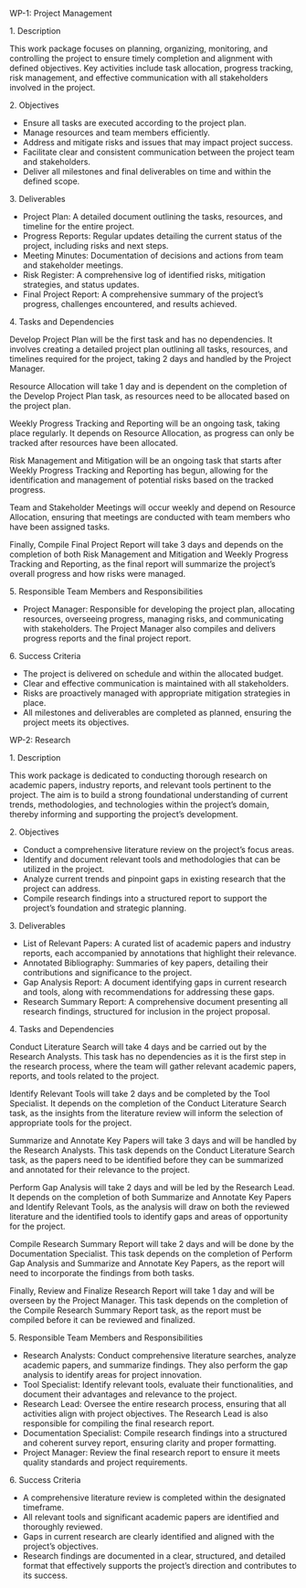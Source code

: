 WP-1: Project Management

1\. Description

This work package focuses on planning, organizing, monitoring, and controlling the project to ensure timely completion and alignment with defined objectives. Key activities include task allocation, progress tracking, risk management, and effective communication with all stakeholders involved in the project.

2\. Objectives

* Ensure all tasks are executed according to the project plan.  
* Manage resources and team members efficiently.  
* Address and mitigate risks and issues that may impact project success.  
* Facilitate clear and consistent communication between the project team and stakeholders.  
* Deliver all milestones and final deliverables on time and within the defined scope.

3\. Deliverables

* Project Plan: A detailed document outlining the tasks, resources, and timeline for the entire project.  
* Progress Reports: Regular updates detailing the current status of the project, including risks and next steps.  
* Meeting Minutes: Documentation of decisions and actions from team and stakeholder meetings.  
* Risk Register: A comprehensive log of identified risks, mitigation strategies, and status updates.  
* Final Project Report: A comprehensive summary of the project’s progress, challenges encountered, and results achieved.

4\. Tasks and Dependencies

Develop Project Plan will be the first task and has no dependencies. It involves creating a detailed project plan outlining all tasks, resources, and timelines required for the project, taking 2 days and handled by the Project Manager.

Resource Allocation will take 1 day and is dependent on the completion of the Develop Project Plan task, as resources need to be allocated based on the project plan.

Weekly Progress Tracking and Reporting will be an ongoing task, taking place regularly. It depends on Resource Allocation, as progress can only be tracked after resources have been allocated.

Risk Management and Mitigation will be an ongoing task that starts after Weekly Progress Tracking and Reporting has begun, allowing for the identification and management of potential risks based on the tracked progress.

Team and Stakeholder Meetings will occur weekly and depend on Resource Allocation, ensuring that meetings are conducted with team members who have been assigned tasks.

Finally, Compile Final Project Report will take 3 days and depends on the completion of both Risk Management and Mitigation and Weekly Progress Tracking and Reporting, as the final report will summarize the project’s overall progress and how risks were managed.

5\. Responsible Team Members and Responsibilities

* Project Manager: Responsible for developing the project plan, allocating resources, overseeing progress, managing risks, and communicating with stakeholders. The Project Manager also compiles and delivers progress reports and the final project report.

6\. Success Criteria

* The project is delivered on schedule and within the allocated budget.  
* Clear and effective communication is maintained with all stakeholders.  
* Risks are proactively managed with appropriate mitigation strategies in place.  
* All milestones and deliverables are completed as planned, ensuring the project meets its objectives.

WP-2: Research

1\. Description

This work package is dedicated to conducting thorough research on academic papers, industry reports, and relevant tools pertinent to the project. The aim is to build a strong foundational understanding of current trends, methodologies, and technologies within the project’s domain, thereby informing and supporting the project’s development.

2\. Objectives

* Conduct a comprehensive literature review on the project’s focus areas.  
* Identify and document relevant tools and methodologies that can be utilized in the project.  
* Analyze current trends and pinpoint gaps in existing research that the project can address.  
* Compile research findings into a structured report to support the project’s foundation and strategic planning.

3\. Deliverables

* List of Relevant Papers: A curated list of academic papers and industry reports, each accompanied by annotations that highlight their relevance.  
* Annotated Bibliography: Summaries of key papers, detailing their contributions and significance to the project.  
* Gap Analysis Report: A document identifying gaps in current research and tools, along with recommendations for addressing these gaps.  
* Research Summary Report: A comprehensive document presenting all research findings, structured for inclusion in the project proposal.

4\. Tasks and Dependencies

Conduct Literature Search will take 4 days and be carried out by the Research Analysts. This task has no dependencies as it is the first step in the research process, where the team will gather relevant academic papers, reports, and tools related to the project.

Identify Relevant Tools will take 2 days and be completed by the Tool Specialist. It depends on the completion of the Conduct Literature Search task, as the insights from the literature review will inform the selection of appropriate tools for the project.

Summarize and Annotate Key Papers will take 3 days and will be handled by the Research Analysts. This task depends on the Conduct Literature Search task, as the papers need to be identified before they can be summarized and annotated for their relevance to the project.

Perform Gap Analysis will take 2 days and will be led by the Research Lead. It depends on the completion of both Summarize and Annotate Key Papers and Identify Relevant Tools, as the analysis will draw on both the reviewed literature and the identified tools to identify gaps and areas of opportunity for the project.

Compile Research Summary Report will take 2 days and will be done by the Documentation Specialist. This task depends on the completion of Perform Gap Analysis and Summarize and Annotate Key Papers, as the report will need to incorporate the findings from both tasks.

Finally, Review and Finalize Research Report will take 1 day and will be overseen by the Project Manager. This task depends on the completion of the Compile Research Summary Report task, as the report must be compiled before it can be reviewed and finalized.

5\. Responsible Team Members and Responsibilities

* Research Analysts: Conduct comprehensive literature searches, analyze academic papers, and summarize findings. They also perform the gap analysis to identify areas for project innovation.  
* Tool Specialist: Identify relevant tools, evaluate their functionalities, and document their advantages and relevance to the project.  
* Research Lead: Oversee the entire research process, ensuring that all activities align with project objectives. The Research Lead is also responsible for compiling the final research report.  
* Documentation Specialist: Compile research findings into a structured and coherent survey report, ensuring clarity and proper formatting.  
* Project Manager: Review the final research report to ensure it meets quality standards and project requirements.

6\. Success Criteria

* A comprehensive literature review is completed within the designated timeframe.  
* All relevant tools and significant academic papers are identified and thoroughly reviewed.  
* Gaps in current research are clearly identified and aligned with the project’s objectives.  
* Research findings are documented in a clear, structured, and detailed format that effectively supports the project’s direction and contributes to its success.

